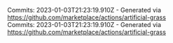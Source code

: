 Commits: 2023-01-03T21:23:19.910Z - Generated via https://github.com/marketplace/actions/artificial-grass
<br>
Commits: 2023-01-03T21:23:19.910Z - Generated via https://github.com/marketplace/actions/artificial-grass
<br>
